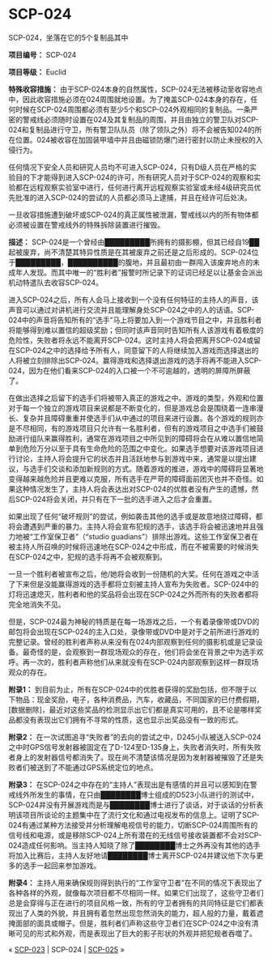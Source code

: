# SCP-024
                        




SCP-024，坐落在它的5个复制品其中



**项目编号：** SCP-024

**项目等级：** Euclid

**特殊收容措施：** 由于SCP-024本身的自然属性，SCP-024无法被移动至收容地点中，因此收容措施必须在024周围就地设置。为了掩盖SCP-024本身的存在，任何时候在SCP-024周围都必须有至少5个和SCP-024外观相同的复制品。一条严密的警戒线必须随时设置在024及其复制品的周围，并且由独立的警卫队对SCP-024和复制品进行守卫，所有警卫队队员（除了领队之外）将不会被告知024的所在位置。024被收容在加固装甲墙中并且由磁锁防爆门进行密封以防止未授权的入侵行为。

任何情况下安全人员和研究人员均不可进入SCP-024，只有D级人员在严格的实验目的下才能得到进入SCP-024的许可，所有研究人员对于SCP-024的观察和实验都在远程观察实验室中进行，任何进行离开远程观察实验室或未经4级研究员优先批准的进入SCP-024的尝试的人员都必须马上逮捕，并且在经许可后处决。

一旦收容措施遭到破坏或SCP-024的真正属性被泄漏，警戒线以内的所有物体都必须被设置在警戒线外的特殊拆除装置进行摧毁。

**描述：** SCP-024是一个曾经由█████████所拥有的摄影棚，但其已经自19██起被废弃，尚不清楚其特异性质是在其被废弃之前还是之后形成的。SCP-024位于█████████，██████████的腹地，并且最初由一群闯入该废弃地点的未成年人发现。而其中唯一的“胜利者”报警时所记录下的证词已经足以让基金会派出机动特遣队去收容SCP-024。

进入SCP-024之后，所有人会马上接收到一个没有任何特征的主持人的声音，该声音可以通过对讲机进行交流并且能理解身处SCP-024之中的人的话语。SCP-024中的声音将告知所有的“选手”马上将要加入到一个游戏节目之中，并且胜利者将能够得到难以置信的超级奖励；但同时该声音同时告知所有人该游戏有着极度的危险性，失败者将永远不能离开SCP-024。这时主持人将会把离开SCP-024或留在SCP-024之中的选择给予所有人，同意留下的人将继续加入游戏而选择退出的人将被立刻排除出SCP-024。赢得游戏和选择退出游戏的选手将再不能进入SCP-024，因为在他们看来SCP-024的入口被一个不可逾越的，透明的屏障所屏蔽了。

在做出选择之后留下的选手们将被带入真正的游戏之中。游戏的类型，外观和位置对于每一个独立的游戏项目来说都是不断变化的，但是游戏总会是围绕着一连串漫长、复杂并且障碍重重并使选手们从中通过的项目来进行设置。各个游戏的规则亦是不尽相同，有的游戏项目只允许有一名胜利者，但有的游戏项目之中选手们被鼓励进行组队来赢得胜利，通常在游戏项目之中所见到的障碍将会在从难以置信地简单到危险万分以至于具有生命危险的范围之中变化。如果选手想要对该游戏项目进行讨论，主持人将会提升它的状态并且活跃地参与到游戏中来，通常是以提出建议，与选手们交谈和添加新规则的方式。随着游戏的推进，游戏中的障碍将显著地变得越来越危险并且更难以克服，所有选手在严苛的障碍面前团灭也并不奇怪。如果这种情况发生了，主持人将会表达出对SCP-024的优胜者没有产生的遗憾，然后SCP-024将会关闭，并只有在下一批的选手进入之后才会重置。

如果出现了任何“破坏规则”的尝试，例如袭击其他的选手或是故意地绕过障碍，都将会遭遇到严重的暴力。主持人将会宣布犯规的选手，该选手将会被迅速地并且强力地被“工作室保卫者”（“studio guadians”）排除出游戏。这些工作室保卫者在被主持人所召唤的时候将迅速地在SCP-024之中形成，而在不被需要的时候消失在SCP-024之中，犯规的选手将再不会被观察到。

一旦一个胜利者被宣布之后，他/她将会收到一份随机的大奖。任何在游戏之中活了下来但是没能赢得游戏的选手都将立刻被主持人宣布为失败者。SCP-024中的灯将迅速熄灭，胜利者和他的奖品将会出现在SCP-024之外而所有的失败者都将完全地消失不见。

但是，SCP-024最为神秘的特质是在每一场游戏之后，一个有着录像带或DVD的邮包将会出现在SCP-024的主入口处，录像带或DVD中是对于之前所进行游戏的完整记录。曾经的胜利者声称从来没有在024内部观察到任何的摄影机或是记录设备。最奇怪的是，会观察到一群现场观众的存在，他们将会坐在背景之中为选手欢呼。再一次的，胜利者声称他们从来就没有在SCP-024内部观察到这样一群现场观众的存在。

**附录1：** 到目前为止，所有在SCP-024中的优胜者获得的奖励包括，但不限于以下物品：现金奖励，电子，各种消费品，汽车，收藏品，不同国家的已付费假期，[数据删除]，最近对这些奖品的检测显示出它们都是真实可用的，且不论是哪样奖品都没有表现出它们拥有不寻常的性质，这也显示出奖品没有一致的形式。

**附录2：** 在一次试图追寻“失败者”的去向的尝试之中，D245小队被送入SCP-024之中时GPS信号发射器被固定在了D-124至D-135身上，失败者消失时，所有失败者身上的发射器信号都消失了。现在尚不清楚该情况是因为发射器被摧毁了还是失败者们被送到了不能通过GPS系统定位的地点。

**附录3：** 在SCP-024之中存在的“主持人”表现出是有感情的并且可以感知到在警戒线外所发生的事情，在只由████████博士组成的D523小队进行的测试中，SCP-024并没有开展游戏而是与████████博士进行了谈话，对于谈话的分析表明该项目所谈论的主题集中在了流行文化和通过电视发布的信息上。证明了SCP-024有通过某种方法接受并分析理解电视信号的能力，切断SCP-024周围所有的信号线和电源，或是移除SCP-024上所有潜在的无线信号接收装置都不会对SCP-024造成任何影响。当主持人知晓了除了████████博士之外再没有其他的选手将加入比赛后，主持人友好地请████████博士离开SCP-024并建议他下次与更多的选手一起回来参加游戏。

**附录4：** 主持人用来确保规则得到执行的“工作室守卫者”在不同的情况下表现出了各种各样的外观，就像每次项目都不尽相同一样。如果它们出现了，这些守卫者们总是会穿得与正在进行的项目风格一致，所有的守卫者拥有的共同特征是它们都表现出了人类的外貌，并且拥有着忽然出现忽然消失的能力，超人般的力量，戴着遮掩面部的面具或帽子。但是，胜利者们声称这些守卫者们在SCP-024之中没有清晰可见的形式和外观，而是表现出了巨大的影子形状的外观并把犯规者吞噬了。



« [SCP-023](/scp-023) | SCP-024 | [SCP-025](/scp-025) »





                    